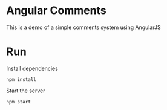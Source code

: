 # Angular Comments

This is a demo of a simple comments system using AngularJS

# Run

Install dependencies

    npm install

Start the server

    npm start